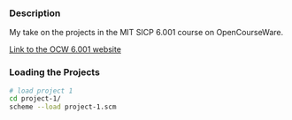 ### Description

My take on the projects in the MIT SICP 6.001 course on OpenCourseWare. 

[Link to the OCW 6.001 website](http://ocw.mit.edu/courses/electrical-engineering-and-computer-science/6-001-structure-and-interpretation-of-computer-programs-spring-2005/)

### Loading the Projects
```sh
# load project 1
cd project-1/
scheme --load project-1.scm
```

